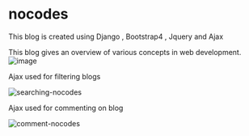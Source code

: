 

# nocodes
This blog is created using Django , Bootstrap4 , Jquery and Ajax

This blog gives an overview of various concepts in web development.
![image](https://user-images.githubusercontent.com/52347258/111073217-eea32f00-8503-11eb-8ac1-db7c926fdc38.png)






Ajax used for filtering blogs

   ![searching-nocodes](https://user-images.githubusercontent.com/52347258/111073146-9ec46800-8503-11eb-865c-0d73e8704a53.gif)

Ajax used for commenting on blog

   ![comment-nocodes](https://user-images.githubusercontent.com/52347258/111073387-7b4ded00-8504-11eb-8f74-db7640bfc9ce.gif)

